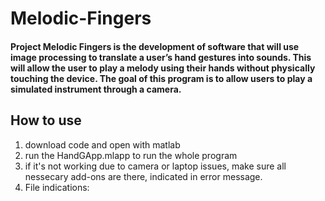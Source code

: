 # Melodic-Fingers

#### Project Melodic Fingers is the development of software that will use image processing to translate a user’s hand gestures into sounds. This will allow the user to play a melody using their hands without physically touching the device. The goal of this program is to allow users to play a simulated instrument through a camera. 

## How to use

1. download code and open with matlab
2. run the HandGApp.mlapp to run the whole program
3. if it's not working due to camera or laptop issues, make sure all nessecary add-ons are there, indicated in error message.
4. File indications: 


